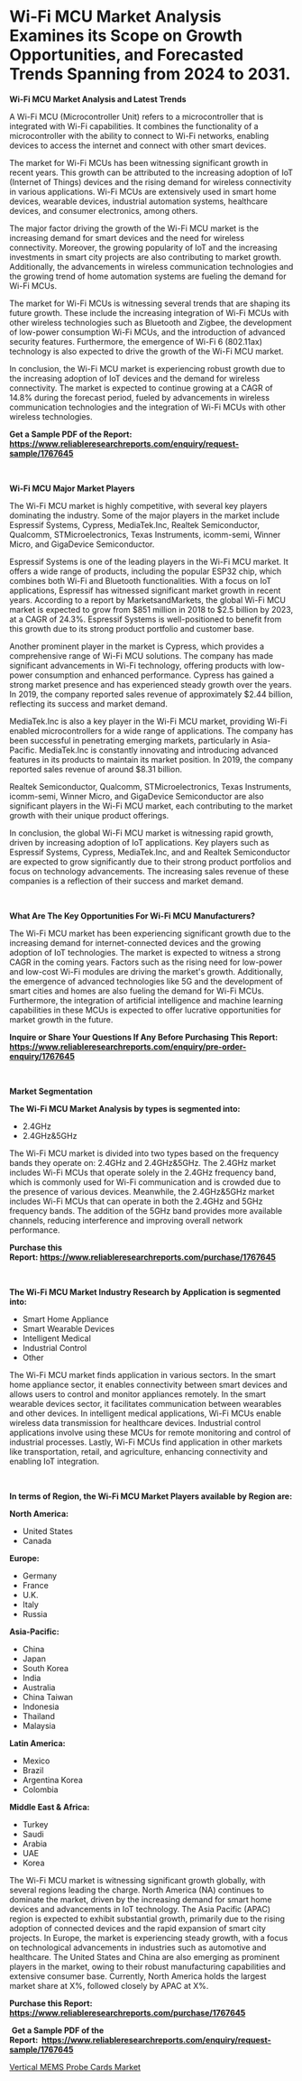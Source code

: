 <p><h1>Wi-Fi MCU Market Analysis Examines its Scope on Growth Opportunities, and Forecasted Trends Spanning from 2024 to 2031.</h1></p><p><strong>Wi-Fi MCU Market Analysis and Latest Trends</strong></p>
<p><p>A Wi-Fi MCU (Microcontroller Unit) refers to a microcontroller that is integrated with Wi-Fi capabilities. It combines the functionality of a microcontroller with the ability to connect to Wi-Fi networks, enabling devices to access the internet and connect with other smart devices.</p><p>The market for Wi-Fi MCUs has been witnessing significant growth in recent years. This growth can be attributed to the increasing adoption of IoT (Internet of Things) devices and the rising demand for wireless connectivity in various applications. Wi-Fi MCUs are extensively used in smart home devices, wearable devices, industrial automation systems, healthcare devices, and consumer electronics, among others.</p><p>The major factor driving the growth of the Wi-Fi MCU market is the increasing demand for smart devices and the need for wireless connectivity. Moreover, the growing popularity of IoT and the increasing investments in smart city projects are also contributing to market growth. Additionally, the advancements in wireless communication technologies and the growing trend of home automation systems are fueling the demand for Wi-Fi MCUs.</p><p>The market for Wi-Fi MCUs is witnessing several trends that are shaping its future growth. These include the increasing integration of Wi-Fi MCUs with other wireless technologies such as Bluetooth and Zigbee, the development of low-power consumption Wi-Fi MCUs, and the introduction of advanced security features. Furthermore, the emergence of Wi-Fi 6 (802.11ax) technology is also expected to drive the growth of the Wi-Fi MCU market.</p><p>In conclusion, the Wi-Fi MCU market is experiencing robust growth due to the increasing adoption of IoT devices and the demand for wireless connectivity. The market is expected to continue growing at a CAGR of 14.8% during the forecast period, fueled by advancements in wireless communication technologies and the integration of Wi-Fi MCUs with other wireless technologies.</p></p>
<p><strong>Get a Sample PDF of the Report:&nbsp; <a href="https://www.reliableresearchreports.com/enquiry/request-sample/1767645">https://www.reliableresearchreports.com/enquiry/request-sample/1767645</a></strong></p>
<p>&nbsp;</p>
<p><strong>Wi-Fi MCU Major Market Players</strong></p>
<p><p>The Wi-Fi MCU market is highly competitive, with several key players dominating the industry. Some of the major players in the market include Espressif Systems, Cypress, MediaTek.Inc, Realtek Semiconductor, Qualcomm, STMicroelectronics, Texas Instruments, icomm-semi, Winner Micro, and GigaDevice Semiconductor.</p><p>Espressif Systems is one of the leading players in the Wi-Fi MCU market. It offers a wide range of products, including the popular ESP32 chip, which combines both Wi-Fi and Bluetooth functionalities. With a focus on IoT applications, Espressif has witnessed significant market growth in recent years. According to a report by MarketsandMarkets, the global Wi-Fi MCU market is expected to grow from $851 million in 2018 to $2.5 billion by 2023, at a CAGR of 24.3%. Espressif Systems is well-positioned to benefit from this growth due to its strong product portfolio and customer base.</p><p>Another prominent player in the market is Cypress, which provides a comprehensive range of Wi-Fi MCU solutions. The company has made significant advancements in Wi-Fi technology, offering products with low-power consumption and enhanced performance. Cypress has gained a strong market presence and has experienced steady growth over the years. In 2019, the company reported sales revenue of approximately $2.44 billion, reflecting its success and market demand.</p><p>MediaTek.Inc is also a key player in the Wi-Fi MCU market, providing Wi-Fi enabled microcontrollers for a wide range of applications. The company has been successful in penetrating emerging markets, particularly in Asia-Pacific. MediaTek.Inc is constantly innovating and introducing advanced features in its products to maintain its market position. In 2019, the company reported sales revenue of around $8.31 billion.</p><p>Realtek Semiconductor, Qualcomm, STMicroelectronics, Texas Instruments, icomm-semi, Winner Micro, and GigaDevice Semiconductor are also significant players in the Wi-Fi MCU market, each contributing to the market growth with their unique product offerings.</p><p>In conclusion, the global Wi-Fi MCU market is witnessing rapid growth, driven by increasing adoption of IoT applications. Key players such as Espressif Systems, Cypress, MediaTek.Inc, and and Realtek Semiconductor are expected to grow significantly due to their strong product portfolios and focus on technology advancements. The increasing sales revenue of these companies is a reflection of their success and market demand.</p></p>
<p>&nbsp;</p>
<p><strong>What Are The Key Opportunities For Wi-Fi MCU Manufacturers?</strong></p>
<p><p>The Wi-Fi MCU market has been experiencing significant growth due to the increasing demand for internet-connected devices and the growing adoption of IoT technologies. The market is expected to witness a strong CAGR in the coming years. Factors such as the rising need for low-power and low-cost Wi-Fi modules are driving the market's growth. Additionally, the emergence of advanced technologies like 5G and the development of smart cities and homes are also fueling the demand for Wi-Fi MCUs. Furthermore, the integration of artificial intelligence and machine learning capabilities in these MCUs is expected to offer lucrative opportunities for market growth in the future.</p></p>
<p><strong>Inquire or Share Your Questions If Any Before Purchasing This Report: <a href="https://www.reliableresearchreports.com/enquiry/pre-order-enquiry/1767645">https://www.reliableresearchreports.com/enquiry/pre-order-enquiry/1767645</a></strong></p>
<p>&nbsp;</p>
<p><strong>Market Segmentation</strong></p>
<p><strong>The Wi-Fi MCU Market Analysis by types is segmented into:</strong></p>
<p><ul><li>2.4GHz</li><li>2.4GHz&5GHz</li></ul></p>
<p><p>The Wi-Fi MCU market is divided into two types based on the frequency bands they operate on: 2.4GHz and 2.4GHz&5GHz. The 2.4GHz market includes Wi-Fi MCUs that operate solely in the 2.4GHz frequency band, which is commonly used for Wi-Fi communication and is crowded due to the presence of various devices. Meanwhile, the 2.4GHz&5GHz market includes Wi-Fi MCUs that can operate in both the 2.4GHz and 5GHz frequency bands. The addition of the 5GHz band provides more available channels, reducing interference and improving overall network performance.</p></p>
<p><strong>Purchase this Report:&nbsp;<a href="https://www.reliableresearchreports.com/purchase/1767645">https://www.reliableresearchreports.com/purchase/1767645</a></strong></p>
<p>&nbsp;</p>
<p><strong>The Wi-Fi MCU Market Industry Research by Application is segmented into:</strong></p>
<p><ul><li>Smart Home Appliance</li><li>Smart Wearable Devices</li><li>Intelligent Medical</li><li>Industrial Control</li><li>Other</li></ul></p>
<p><p>The Wi-Fi MCU market finds application in various sectors. In the smart home appliance sector, it enables connectivity between smart devices and allows users to control and monitor appliances remotely. In the smart wearable devices sector, it facilitates communication between wearables and other devices. In intelligent medical applications, Wi-Fi MCUs enable wireless data transmission for healthcare devices. Industrial control applications involve using these MCUs for remote monitoring and control of industrial processes. Lastly, Wi-Fi MCUs find application in other markets like transportation, retail, and agriculture, enhancing connectivity and enabling IoT integration.</p></p>
<p>&nbsp;</p>
<p><strong>In terms of Region, the Wi-Fi MCU Market Players available by Region are:</strong></p>
<p>
    <p> <strong> North America: </strong>
        <ul>
            <li>United States</li>
            <li>Canada</li>
        </ul>
        </p> 
    <p> <strong> Europe: </strong>
        <ul>
            <li>Germany</li>
            <li>France</li>
            <li>U.K.</li>
            <li>Italy</li>
            <li>Russia</li>
        </ul>
        </p> 
    <p> <strong> Asia-Pacific: </strong>
        <ul>
            <li>China</li>
            <li>Japan</li>
            <li>South Korea</li>
            <li>India</li>
            <li>Australia</li>
            <li>China Taiwan</li>
            <li>Indonesia</li>
            <li>Thailand</li>
            <li>Malaysia</li>
        </ul>
        </p> 
    <p> <strong> Latin America: </strong>
        <ul>
            <li>Mexico</li>
            <li>Brazil</li>
            <li>Argentina Korea</li>
            <li>Colombia</li>
        </ul>
        </p> 
    <p> <strong> Middle East & Africa: </strong>
        <ul>
            <li>Turkey</li>
            <li>Saudi</li>
            <li>Arabia</li>
            <li>UAE</li>
            <li>Korea</li>
        </ul>
    </p>
    </p>
<p><p>The Wi-Fi MCU market is witnessing significant growth globally, with several regions leading the charge. North America (NA) continues to dominate the market, driven by the increasing demand for smart home devices and advancements in IoT technology. The Asia Pacific (APAC) region is expected to exhibit substantial growth, primarily due to the rising adoption of connected devices and the rapid expansion of smart city projects. In Europe, the market is experiencing steady growth, with a focus on technological advancements in industries such as automotive and healthcare. The United States and China are also emerging as prominent players in the market, owing to their robust manufacturing capabilities and extensive consumer base. Currently, North America holds the largest market share at X%, followed closely by APAC at X%.</p></p>
<p><strong>Purchase this Report: <a href="https://www.reliableresearchreports.com/purchase/1767645">https://www.reliableresearchreports.com/purchase/1767645</a></strong></p>
<p>&nbsp;<strong>Get a Sample PDF of the Report:&nbsp;&nbsp;<a href="https://www.reliableresearchreports.com/enquiry/request-sample/1767645">https://www.reliableresearchreports.com/enquiry/request-sample/1767645</a></strong></p>
<p><strong></strong></p>
<p><p><a href="https://github.com/guneycigdem35/Market-Research-Report-List-1/blob/main/vertical-mems-probe-cards-market.md">Vertical MEMS Probe Cards Market</a></p></p>